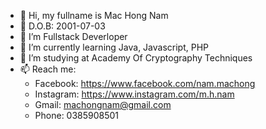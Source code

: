 - 🧑 Hi, my fullname is Mac Hong Nam
- 🎂 D.O.B: 2001-07-03
- 👀 I’m Fullstack Deverloper
- 🌱 I’m currently learning Java, Javascript, PHP
- 💞️ I’m studying at Academy Of Cryptography Techniques
- 📫 Reach me: 
  + Facebook: https://www.facebook.com/nam.machong
  + Instagram: https://www.instagram.com/m.h.nam
  + Gmail: machongnam@gmail.com
  + Phone: 0385908501

<!---
MacHongNam/MacHongNam is a ✨ special ✨ repository because its `README.md` (this file) appears on your GitHub profile.
You can click the Preview link to take a look at your changes.
--->

